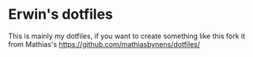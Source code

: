 # Erwin's dotfiles

This is mainly my dotfiles, if you want to create something like this
fork it from Mathias's https://github.com/mathiasbynens/dotfiles/
